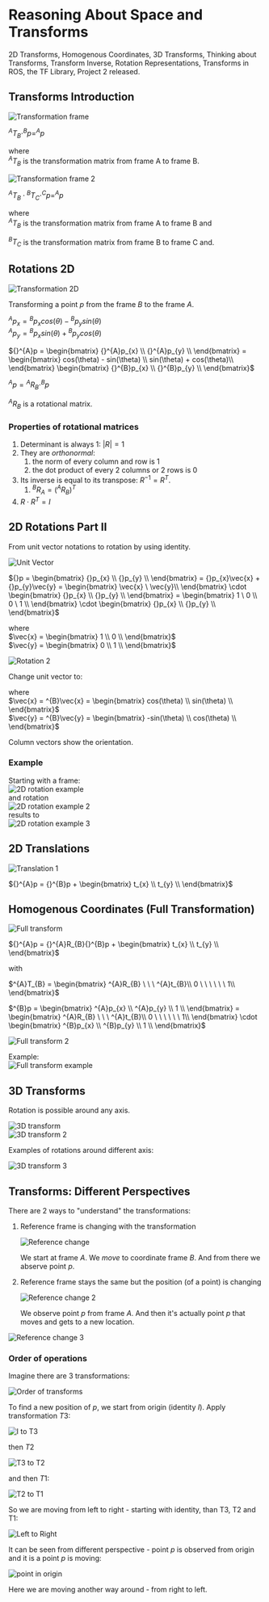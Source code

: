 # Reasoning About Space and Transforms

2D Transforms, Homogenous Coordinates, 3D Transforms, Thinking about Transforms, Transform Inverse, Rotation Representations, Transforms in ROS, the TF Library, Project 2 released.  

## Transforms Introduction

![Transformation frame](pics/transforms.png)

${}^{A}T_{B} \cdot ^{B}p = ^{A}p$

where  
${}^{A}T_{B}$ is the transformation matrix from frame A to frame B.

![Transformation frame 2](pics/transforms2.png)

${}^{A}T_{B} \cdot {}^{B}T_{C} \cdot ^{C}p = ^{A}p$

where  
${}^{A}T_{B}$ is the transformation matrix from frame A to frame B and  

${}^{B}T_{C}$ is the transformation matrix from frame B to frame C and.

## Rotations 2D

![Transformation 2D](pics/rotations1.png)

Transforming a point $p$ from the frame $B$ to the frame $A$.

${}^{A}p_{x} = {}^{B}p_{x} cos(\theta) - {}^{B}p_{y} sin(\theta)$  
${}^{A}p_{y} = {}^{B}p_{x} sin(\theta) + {}^{B}p_{y} cos(\theta)$

${}^{A}p = \begin{bmatrix}
           {}^{A}p_{x} \\
           {}^{A}p_{y} \\
         \end{bmatrix}
         = \begin{bmatrix}
           cos(\theta) - sin(\theta) \\
           sin(\theta) + cos(\theta)\\
         \end{bmatrix} 
         \begin{bmatrix}
           {}^{B}p_{x} \\
           {}^{B}p_{y} \\
         \end{bmatrix}$

${}^{A}p = {}^{A}R_{B} \cdot ^{B}p$

${}^{A}R_{B}$ is a rotational matrix.

### Properties of rotational matrices

1. Determinant is always $1$: $|R| = 1$
2. They are $orthonormal$: 
   1. the norm of every column and row is $1$
   2. the dot product of every 2 columns or 2 rows is $0$
3. Its inverse is equal to its transpose: ${}R^{-1} = {}R^{T}$.  
   1. ${}^{B}R_{A} = ({}^{A}R_{B})^{T}$
4. $R \cdot R^{T} = I$

## 2D Rotations Part II

From unit vector notations to rotation by using identity.

![Unit Vector](pics/unit_vector.png)

${}p = \begin{bmatrix}
           {}p_{x} \\
           {}p_{y} \\
         \end{bmatrix}
         = {}p_{x}\vec{x} + {}p_{y}\vec{y} =
         \begin{bmatrix}
           \vec{x} \ \vec{y}\\
         \end{bmatrix}
         \cdot
         \begin{bmatrix}
           {}p_{x} \\
           {}p_{y} \\
         \end{bmatrix} =
        \begin{bmatrix}
           1 \ 0 \\
           0 \ 1 \\
         \end{bmatrix}
         \cdot
         \begin{bmatrix}
           {}p_{x} \\
           {}p_{y} \\
         \end{bmatrix}$

where  
$\vec{x} = \begin{bmatrix}
           1 \\
           0 \\
         \end{bmatrix}$  
         $\vec{y} = \begin{bmatrix}
           0 \\
           1 \\
         \end{bmatrix}$

![Rotation 2](pics/rotation2.png)

Change unit vector to:

where  
$\vec{x} = ^{B}\vec{x} = 
         \begin{bmatrix}
           cos(\theta) \\
           sin(\theta) \\
         \end{bmatrix}$  
         $\vec{y} = ^{B}\vec{y} = \begin{bmatrix}
           -sin(\theta) \\
           cos(\theta) \\
         \end{bmatrix}$

Column vectors show the orientation.

### Example  
Starting with a frame:  
![2D rotation example](pics/2d_rot_ex1.png)  
and rotation  
![2D rotation example 2](pics/2d_rot_ex2.png)  
results to  
![2D rotation example 3](pics/2d_rot_ex3.png)

## 2D Translations

![Translation 1](pics/translation1.png)

${}^{A}p = {}^{B}p +
            \begin{bmatrix}
           t_{x} \\
           t_{y} \\
         \end{bmatrix}$  

## Homogenous Coordinates (Full Transformation)

![Full transform](pics/full_transform.png)

${}^{A}p = {}^{A}R_{B}{}^{B}p +
            \begin{bmatrix}
           t_{x} \\
           t_{y} \\
         \end{bmatrix}$  

with

$^{A}T_{B} = \begin{bmatrix}
           ^{A}R_{B} \ \ \ ^{A}t_{B}\\
           0 \ \ \ \ \ \  1\\
         \end{bmatrix}$

$^{B}p = \begin{bmatrix}
           ^{A}p_{x} \\
           ^{A}p_{y} \\
           1 \\
         \end{bmatrix}
         =
         \begin{bmatrix}
           ^{A}R_{B} \ \ \ ^{A}t_{B}\\
           0 \ \ \ \ \ \  1\\
         \end{bmatrix}
         \cdot
         \begin{bmatrix}
           ^{B}p_{x} \\
           ^{B}p_{y} \\
           1 \\
         \end{bmatrix}$

![Full transform 2](pics/full_transform2.png)

Example:  
![Full transform example](pics/full_transform_ex.png)

## 3D Transforms

Rotation is possible around any axis.

![3D transform](pics/3d_transform1.png)  
![3D transform 2](pics/3d_transform2.png)

Examples of rotations around different axis:

![3D transform 3](pics/3d_transform3.png)

## Transforms: Different Perspectives

There are 2 ways to "understand" the transformations:

1. Reference frame is changing with the transformation

   ![Reference change](pics/reference_change.png)

   We start at frame $A$. We $move$ to coordinate frame $B$. And from there we abserve point $p$.

2. Reference frame stays the same but the position (of a point) is changing

    ![Reference change 2](pics/reference_change2.png)

    We observe point $p$ from frame $A$. And then it's actually point $p$ that moves and gets to a new location.

![Reference change 3](pics/reference_change3.png)

### Order of operations

Imagine there are 3 transformations:

![Order of transforms](pics/order_of_transforms1.png)

To find a new position of $p$, we start from origin (identity $I$). Apply transformation $T3$:  

![I to T3](pics/I_to_T3.png)  

then $T2$  

![T3 to T2](pics/T3_to_T2.png)

and then $T1$:

![T2 to T1](pics/T2_to_T1.png)

So we are moving from left to right - starting with identity, than T3, T2 and T1:

![Left to Right](pics/L_to_R.png)

It can be seen from different perspective - point $p$ is observed from origin and it is a point $p$ is moving:

![point in origin](pics/point_in_origin.png)

Here we are moving another way around - from right to left.
